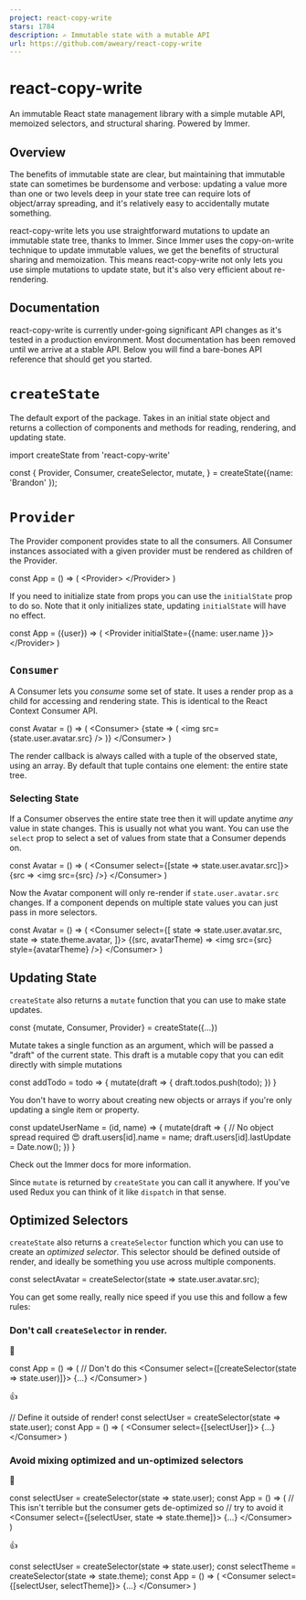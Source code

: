 ```yaml
---
project: react-copy-write
stars: 1784
description: ✍️ Immutable state with a mutable API 
url: https://github.com/aweary/react-copy-write
---
```


react-copy-write
================

An immutable React state management library with a simple mutable API, memoized selectors, and structural sharing. Powered by Immer.

Overview
--------

The benefits of immutable state are clear, but maintaining that immutable state can sometimes be burdensome and verbose: updating a value more than one or two levels deep in your state tree can require lots of object/array spreading, and it's relatively easy to accidentally mutate something.

react-copy-write lets you use straightforward mutations to update an immutable state tree, thanks to Immer. Since Immer uses the copy-on-write technique to update immutable values, we get the benefits of structural sharing and memoization. This means react-copy-write not only lets you use simple mutations to update state, but it's also very efficient about re-rendering.

Documentation
-------------

react-copy-write is currently under-going significant API changes as it's tested in a production environment. Most documentation has been removed until we arrive at a stable API. Below you will find a bare-bones API reference that should get you started.

`createState`
=============

The default export of the package. Takes in an initial state object and returns a collection of components and methods for reading, rendering, and updating state.

import createState from 'react-copy-write'

const {
  Provider,
  Consumer,
  createSelector,
  mutate,
} \= createState({name: 'Brandon' });

`Provider`
==========

The Provider component provides state to all the consumers. All Consumer instances associated with a given provider must be rendered as children of the Provider.

const App \= () \=> (
  <Provider\>
    <AppBody />
  </Provider\>
)

If you need to initialize state from props you can use the `initialState` prop to do so. Note that it only initializes state, updating `initialState` will have no effect.

const App \= ({user}) \=> (
  <Provider initialState\={{name: user.name }}\>
    <AppBody />
  </Provider\>
)

`Consumer`
----------

A Consumer lets you _consume_ some set of state. It uses a render prop as a child for accessing and rendering state. This is identical to the React Context Consumer API.

const Avatar \= () \=> (
  <Consumer\>
   {state \=> (
     <img src\={state.user.avatar.src} />
   )}
  </Consumer\>
)

The render callback is always called with a tuple of the observed state, using an array. By default that tuple contains one element: the entire state tree.

### Selecting State

If a Consumer observes the entire state tree then it will update anytime _any_ value in state changes. This is usually not what you want. You can use the `select` prop to select a set of values from state that a Consumer depends on.

const Avatar \= () \=> (
  <Consumer select\={\[state \=> state.user.avatar.src\]}\>
    {src \=> <img src\={src} />}
  </Consumer\>
)

Now the Avatar component will only re-render if `state.user.avatar.src` changes. If a component depends on multiple state values you can just pass in more selectors.

const Avatar \= () \=> (
  <Consumer select\={\[
    state \=> state.user.avatar.src,
    state \=> state.theme.avatar,
  \]}\>
    {(src, avatarTheme) \=> <img src\={src} style\={avatarTheme} />}
  </Consumer\>
)

Updating State
--------------

`createState` also returns a `mutate` function that you can use to make state updates.

const {mutate, Consumer, Provider} \= createState({...})

Mutate takes a single function as an argument, which will be passed a "draft" of the current state. This draft is a mutable copy that you can edit directly with simple mutations

const addTodo \= todo \=> {
  mutate(draft \=> {
    draft.todos.push(todo);
  })
}

You don't have to worry about creating new objects or arrays if you're only updating a single item or property.

const updateUserName \= (id, name) \=> {
  mutate(draft \=> {
    // No object spread required 😍
    draft.users\[id\].name \= name;
    draft.users\[id\].lastUpdate \= Date.now();
  })
}

Check out the Immer docs for more information.

Since `mutate` is returned by `createState` you can call it anywhere. If you've used Redux you can think of it like `dispatch` in that sense.

Optimized Selectors
-------------------

`createState` also returns a `createSelector` function which you can use to create an _optimized selector_. This selector should be defined outside of render, and ideally be something you use across multiple components.

const selectAvatar \= createSelector(state \=> state.user.avatar.src);

You can get some really, really nice speed if you use this and follow a few rules:

### Don't call `createSelector` in render.

🚫

const App \= () \=> (
  // Don't do this 
  <Consumer select\={\[createSelector(state \=> state.user)\]}\>
    {...}
  </Consumer\>
)

👍

// Define it outside of render!
const selectUser \= createSelector(state \=> state.user);
const App \= () \=> (
  <Consumer select\={\[selectUser\]}\>
    {...}
  </Consumer\>
)

### Avoid mixing optimized and un-optimized selectors

🚫

const selectUser \= createSelector(state \=> state.user);
const App \= () \=> (
  // This isn't terrible but the consumer gets de-optimized so
  // try to avoid it
  <Consumer select\={\[selectUser, state \=> state.theme\]}\>
    {...}
  </Consumer\>
)

👍

const selectUser \= createSelector(state \=> state.user);
const selectTheme \= createSelector(state \=> state.theme);
const App \= () \=> (
  <Consumer select\={\[selectUser, selectTheme\]}\>
    {...}
  </Consumer\>
)
